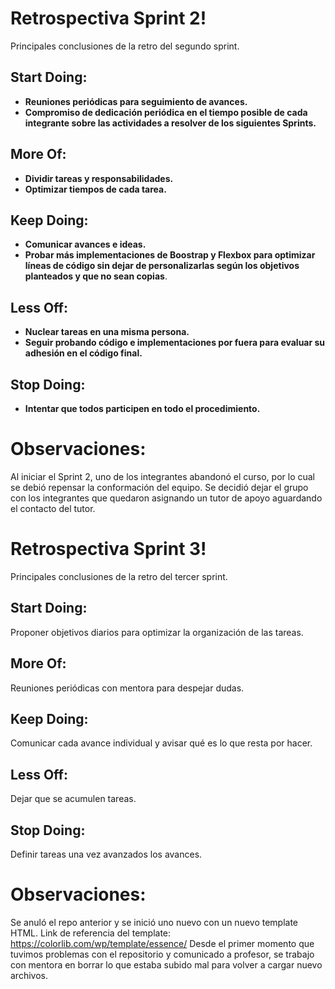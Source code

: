 # Retrospectiva Sprint 2!
Principales conclusiones de la retro del segundo sprint.
## Start Doing:
 - **Reuniones periódicas para seguimiento de avances.**
 - **Compromiso de dedicación periódica en el tiempo posible de cada integrante sobre las actividades a resolver de los siguientes Sprints.**
 ## More Of:
 - **Dividir tareas y responsabilidades.**
 - **Optimizar tiempos de cada tarea.**
## Keep Doing:
 - **Comunicar avances e ideas.**
 - **Probar más implementaciones de Boostrap y Flexbox para optimizar líneas de código sin dejar de personalizarlas según los objetivos planteados y que no sean copias**.
## Less Off:
 - **Nuclear tareas en una misma persona.**
 - **Seguir probando código e implementaciones por fuera para evaluar su  adhesión en el código final.**
## Stop Doing:
 - **Intentar que todos participen en todo el procedimiento.**
# Observaciones:
Al iniciar el Sprint 2, uno de los integrantes abandonó el curso, por lo cual se debió repensar la conformación del equipo. Se decidió dejar el grupo con los integrantes que quedaron asignando un tutor de apoyo aguardando el contacto del tutor. 

# Retrospectiva Sprint 3!
Principales conclusiones de la retro del tercer sprint.
## Start Doing:
Proponer objetivos diarios para optimizar la organización de las tareas. 
 ## More Of:
Reuniones periódicas con mentora para despejar dudas.
 ## Keep Doing:
Comunicar cada avance individual y avisar qué es lo que resta por hacer.
 ## Less Off:
Dejar que se acumulen tareas.
 ## Stop Doing:
Definir tareas una vez avanzados los avances. 
 # Observaciones:
Se anuló el repo anterior y se inició uno nuevo con un nuevo template HTML. Link de referencia del template: https://colorlib.com/wp/template/essence/
Desde el primer momento que tuvimos problemas con el repositorio y comunicado a profesor, se trabajo con mentora en borrar lo que estaba subido mal para volver a cargar nuevo archivos. 
